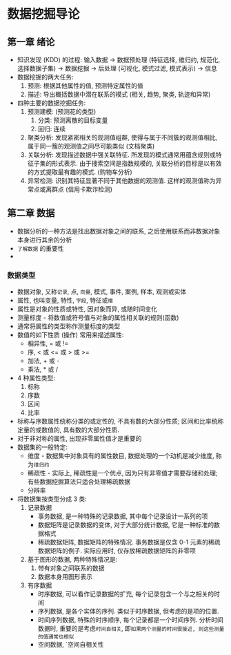 # 数据挖掘导论

## 第一章 绪论

- 知识发现 (KDD) 的过程: 输入数据 -> 数据预处理 (特征选择, 维归约, 规范化, 选择数据子集) -> 数据挖掘 -> 后处理 (可视化, 模式过滤, 模式表示) -> 信息
- 数据挖掘的两大任务:
    1. 预测: 根据其他属性的值, 预测特定属性的值
    2. 描述: 导出概括数据中潜在联系的模式 (相关, 趋势, 聚类, 轨迹和异常)
- 四种主要的数据挖掘任务:
    1. 预测建模: (预测花的类型)
        1. 分类: 预测离散的目标变量
        2. 回归: 连续
    2. 聚类分析: 发现紧密相关的观测值组群, 使得与属于不同簇的观测值相比, 属于同一簇的观测值之间尽可能类似 (文档聚类)
    3. 关联分析: 发现描述数据中强关联特征. 所发现的模式通常用蕴含规则或特征子集的形式表示. 由于搜索空间是指数规模的, 关联分析的目标是以有效的方式提取最有趣的模式. (购物车分析)
    4. 异常检测: 识别其特征显著不同于其他数据的观测值. 这样的观测值称为异常点或离群点 (信用卡欺诈检测)

## 第二章 数据

- 数据分析的一种方法是找出数据对象之间的联系, 之后使用联系而非数据对象本身进行其余的分析
- `了解数据` 的重要性
-

### 数据类型

- 数据对象, 又称`记录`, 点, `向量`, 模式, 事件, 案例, 样本, 观测或实体
- 属性, 也叫变量, 特性, `字段`, 特征或`维`
- 属性是对象的性质或特性, 因对象而异, 或随时间变化
- 测量标度 - 将数值或符号值与对象的属性相关联的规则(函数)
- 通常将属性的类型称作测量标度的类型
- 数值的如下性质 (操作) 常用来描述属性:
    - 相异性, = 或 !=
    - 序, < 或 <= 或 > 或 >=
    - 加法, + 或 -
    - 乘法, * 或 /
- 4 种属性类型:
    1. 标称
    2. 序数
    3. 区间
    4. 比率
- 标称与序数属性统称分类的或定性的, 不具有数的大部分性质; 区间和比率统称定量的或数值的, 具有数的大部分性质.
- 对于非对称的属性, 出现非零属性值才是重要的
- 数据集的一般特定:
    - 维度 - 数据集中对象具有的属性数目, 数据处理的一个动机是减少维度, 称为`维归约`
    - 稀疏性 - 实际上, 稀疏性是一个优点, 因为只有非零值才需要存储和处理; 有些数据挖掘算法只适合处理稀疏数据
    - 分辨率
- 将数据集按类型分成 3 类:
    1. 记录数据
        - 事务数据, 是一种特殊的记录数据, 其中每个记录设计一系列的项
        - 数据矩阵是记录数据的变体, 对于大部分统计数据, 它是一种标准的数据格式
        - 稀疏数据矩阵, 数据矩阵的特殊情况. 事务数据是仅含 0-1 元素的稀疏数据矩阵的例子. 实际应用时, 仅存放稀疏数据矩阵的非零项
    2. 基于图形的数据, 两种特殊情况是:
        1. 带有对象之间联系的数据
        2. 数据本身用图形表示
    3. 有序数据
        - 时序数据, 可以看作记录数据的扩充, 每个记录包含一个与之相关的时间
        - 序列数据, 是各个实体的序列. 类似于时序数据, 但考虑的是项的位置.
        - 时间序列数据, 特殊的时序顺序, 每个记录都是一个时间序列. 分析时间数据时, 重要的是考虑`时间自相关`, 即`如果两个测量的时间很接近, 则这些测量的值通常也相似`
        - 空间数据, `空间自相关性

